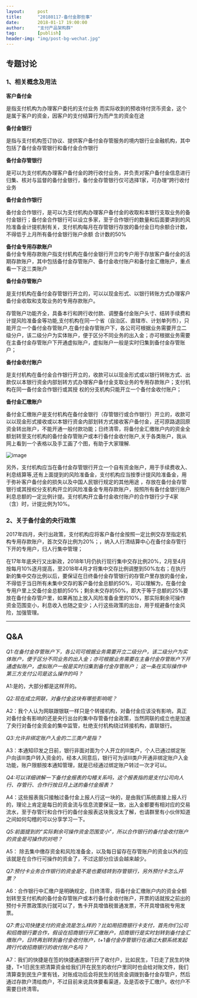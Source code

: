 ```yaml
---                                                                         
layout:     post                                            
title:      "20180117-备付金那些事"                                                                           
date:       2018-01-17 19:00:00                                                                           
author:     "支付产品架构群"                                      
tag:		[publish]                                
header-img: "img/post-bg-wechat.jpg"                                     
---   
```


## 专题讨论

### 1、相关概念及用法

**客户备付金**  

是指支付机构为办理客户委托的支付业务 而实际收到的预收待付货币资金，这个是属于客户的资金，因客户的支付结算行为而产生的资金在途  

**备付金银行**  

是指与支付机构签订协议、提供客户备付金存管服务的境内银行业金融机构，其中包括了备付金存管银行和备付金合作银行   

**备付金存管银行**  

是可以为支付机构办理客户备付金的跨行收付业务，并负责对客户备付金信息进行归集、核对与监督的备付金银行，备付金存管银行仅可选择1家，可办理“跨行收付业务  

**备付金合作银行**  

备付金合作银行，是可以为支付机构办理客户备付金的收取和本银行支取业务的备付金银行；备付金合作银行可以设立多家，至于合作银行的数量和后面要讲到的风险准备金计提机制有关，支付机构每月在存管银行存放的备付金日均余额合计数，不得低于上月所有备付金银行账户余额 合计数的50%  

**备付金专用存款账户**  
 备付金专用存款账户指支付机构在备付金银行开立的专户用于存放客户备付金的活期存款账户，其中包括备付金存管账户、备付金收付账户和备付金汇缴账户，重点看一下这三类账户 
 
**备付金存管账户**  

是支付机构在备付金存管银行开立的，可以以现金形式、以银行转账方式办理客户备付金收取和支取业务的专用存款账户。  

存管账户功能齐全，具备本行和跨行收付款、调整备付金账户头寸、结转手续费和计提风险准备金等功能,支付机构在同一个省（自治区、直辖市、计划单列市），只能开立一个备付金存管账户,在备付金存管账户下，各公司可根据业务需要开立二级分户，该二级分户为实体账户，便于区分不同业务的出入金；亦可根据业务需要在主备付金存管账户下开通虚拟账户，虚拟账户一般是实时归集到备付金存管账户； 

**备付金收付账户**   

是支付机构在备付金合作银行开立的，收款可以以现金形式或以银行转账方式、出款仅以本银行资金内部划转方式办理客户备付金支取业务的专用存款账户；支付机构在同一备付金合作银行或其授 权的分支机构只能开立一个备付金收付账户； 

**备付金汇缴账户**  

备付金汇缴账户是支付机构在备付金银行（存管银行或合作银行）开立的，收款可以以现金形式接收或以本银行资金内部划转方式接收客户备付金，还可原路退回原资金转出账户，不能开通一般付款功能；日终清零，将备付金汇缴账户内的资金全额划转至支付机构的备付金存管账户或本行备付金收付账户,关于各类账户，我从网上看到一个表格以及手工画了个图，有助于大家理解.

![image](http://static.cocolian.org/img/201801/20180117_184917.png)

另外，支付机构应当在备付金存管银行开立一个自有资金账户，用于手续费收入、利息结算等,还有上面提到的风险准备金，支付机构应当按季计提风险准备金，用于弥补客户备付金的损失以及中国人民银行规定的其他用途 ，存放在备付金存管银行或其授权分支机构开立的风险准备金专用存款账户，按照所有备付金银行账户利息总额的一定比例计提。支付机构开立备付金收付账户的合作银行少于4家（含）时，计提比例为10%。

### 2、关于备付金的央行政策

2017年四月，央行出政策，支付机构应将客户备付金按照一定比例交存至指定机构专用存款账户，首次交存比例为20%；，纳入人行清结算中心在备付金存管行下开的专用户，归人行集中管理； 

在17年年底央行又出新政，2018年1月仍执行现行集中交存比例20%，2月至4月按每月10%逐月提高，至2018年4月才将集中交存比例调整到50%左右；在执行新的集中交存比例以后，要保证在日终备付金存管银行的存管户里存放的备付金，不得低于当日所有未集中交存的客户备付金总额的50%，可以理解为，在备付金专用户里上交备付金总额的50%；剩余未交存的50%，即大于等于总额的25%要放在备付金存管户里，如果再加上放入风险准备金里的10%，那实际剩余可操作资金范围变小，利息收入也随之变少；人行这些政策的出台，用于规避备付金风险，加强管理。

---

## Q&A

*Q1:在备付金存管账户下，各公司可根据业务需要开立二级分户，该二级分户为实体账户，便于区分不同业务的出入金；亦可根据业务需要在主备付金存管账户下开通虚拟账户，虚拟账户一般是实时归集到备付金存管账户； 这一条在实际操作中第三方支付公司是这么操作的吗？*

A1:是的，大部分都是这样开的。

*Q2:现在成立网联，对备付金这块有哪些影响呢？*

A2：我个人认为网联跟银联一样只是个转接机构，对备付金应该没有影响，真正对备付金有影响的还是央行出台的集中存管备付金政策，当然网联的成立也是加速了央行对备付金资金的集中监管，杜绝支付机构绕过转接机构，直联银行。

*Q3:允许非绑定账户入金的二三类户是指？*

A3：本通知印发之日前，银行非面对面为个人开立的Ⅲ类户，个人已通过绑定账户向该Ⅲ类户转入资金的，经本人同意后，银行可为该Ⅲ类户开通非绑定账户入金功能，账户限额按本通知管理，就是已经通过绑定账户转过一次才可以。

*Q4:可以详细讲解一下备付金报表的勾稽关系吗，这个报表指的是支付公司向人行、存管行、合作行按日月上送的备付金报表？*

A4：这些报表我只接触过备付金上报人行这一块的，是由我们系统直接上报人行的，理论上肯定是每日的资金流与信息流要保证一致，出入金都要有相对应的交易流水，至于存管行和合作行的备付金报表这块我没太了解，也请群里有小伙伴知道之间如何勾稽的可以分享学习一下。

*Q5:前面提到的“实际剩余可操作资金范围变小”，所以合作银行的备付金收付账户的资金是可操作的对吧？*

A5： 除去集中缴存资金和风险准备金，以及每日留存在存管账户的资金以外的应该就是在合作行可操作的资金了，不过这部分应该会越来越少。

*Q7:预付卡业务合作银行的资金是不是也要结转到存管银行，另外预付卡怎么开票？*

A6：合作银行中汇缴户是明确规定，日终清零，将备付金汇缴账户内的资金全额划转至支付机构的备付金存管账户或本行备付金收付账户，开票的话就按之前出的预付卡开票政策执行就可以了，售卡开具增值税普通发票，不开具增值税专用发票。

*Q7:贵公司快捷支付的资金流是怎么样的？比如用招商银行卡支付，首先你们公司和招商银行要合作，假设在招商银行开汇缴账户，招商银行是实时划转到备付金汇缴账户，日终再划转到备付金收付账户，t+1备付金存管银行在通过大额系统发起跨行代收招商银行的收付账户名吗？*

A7：我们的快捷是在签的快捷通道银行开了收付户，比如民生，T日走了民生的快捷，T+1日民生把清算资金给我们开在民生的收付户里同时也会给对账文件，我们清算查到民生户里有钱，对账成功后会将民生的钱资金调拨到备付金存管户，然后通过存款户清给商户，不过目前来说具体要看渠道，及是否收于汇缴户。收付户不需要日终清零。